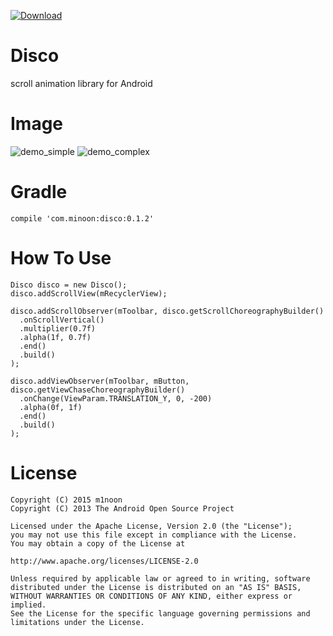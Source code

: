 [ ![Download](https://api.bintray.com/packages/m1noon/maven/Disco/images/download.svg) ](https://bintray.com/m1noon/maven/Disco/_latestVersion)
# Disco
scroll animation library for Android

# Image
![demo_simple]
![demo_complex]

# Gradle

```
compile 'com.minoon:disco:0.1.2'
```

# How To Use
```
Disco disco = new Disco();
disco.addScrollView(mRecyclerView);

disco.addScrollObserver(mToolbar, disco.getScrollChoreographyBuilder()
  .onScrollVertical()
  .multiplier(0.7f)
  .alpha(1f, 0.7f)
  .end()
  .build()
);

disco.addViewObserver(mToolbar, mButton, disco.getViewChaseChoreographyBuilder()
  .onChange(ViewParam.TRANSLATION_Y, 0, -200)
  .alpha(0f, 1f)
  .end()
  .build()
);

```

# License
```
Copyright (C) 2015 m1noon
Copyright (C) 2013 The Android Open Source Project

Licensed under the Apache License, Version 2.0 (the "License");
you may not use this file except in compliance with the License.
You may obtain a copy of the License at

http://www.apache.org/licenses/LICENSE-2.0

Unless required by applicable law or agreed to in writing, software
distributed under the License is distributed on an "AS IS" BASIS,
WITHOUT WARRANTIES OR CONDITIONS OF ANY KIND, either express or implied.
See the License for the specific language governing permissions and
limitations under the License.
```

[demo_simple]:https://github.com/m1noon/Disco/blob/master/art/demo_simple.gif
[demo_complex]:https://github.com/m1noon/Disco/blob/master/art/demo_complex.gif
